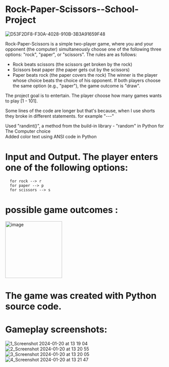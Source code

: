 # Rock-Paper-Scissors--School-Project

![D53F2DF8-F30A-4028-910B-3B3A91659F48](https://github.com/Zeus097/Rock-Paper-Scissors--School-Project/assets/142613528/90f365b6-4aec-4117-9526-dc1d7ff73b5a)

 Rock-Paper-Scissors is a simple two-player game, where you and your opponent (the computer) simultaneously choose one of the following three options: "rock", "paper", or "scissors". The rules are as follows:
  * Rock beats scissors (the scissors get broken by the rock)
  * Scissors beat paper (the paper gets cut by the scissors)
  * Paper beats rock (the paper covers the rock)
  The winner is the player whose choice beats the choice of his opponent. If both players choose the same option (e.g., "paper"), the game outcome is "draw".

 The project goal is to entertain.
    The player choose how many games wants to play [1 - 101].

 Some lines of the code are longer but that's because, when I use shorts they broke in different statements.
     for example "---"

 Used "randint()", a method from the build-in library - "random" in Python for The Computer choice  
      Added color text using ANSI code in Python

# Input and Output. The player enters one of the following options:
      for rock --> r
      for paper --> p
      for scissors --> s


       
# possible game outcomes :


<img width="180" alt="image" src="https://github.com/Zeus097/Rock-Paper-Scissors--School-Project/assets/142613528/23aecf42-242b-4c49-b8c7-652b86aa94be">



# The game was created with Python source code.

# Gameplay screenshots:



![1_Screenshot 2024-01-20 at 13 19 04](https://github.com/Zeus097/Rock-Paper-Scissors--School-Project/assets/142613528/1f286f1e-de99-40e3-ab76-f465973655cb)
![2_Screenshot 2024-01-20 at 13 20 55](https://github.com/Zeus097/Rock-Paper-Scissors--School-Project/assets/142613528/46ee3d9a-e70f-4264-b1d4-74eb1171e407)
![3_Screenshot 2024-01-20 at 13 20 05](https://github.com/Zeus097/Rock-Paper-Scissors--School-Project/assets/142613528/3fa521c3-4c74-4413-b8ee-773295253daf)
![4_Screenshot 2024-01-20 at 13 21 47](https://github.com/Zeus097/Rock-Paper-Scissors--School-Project/assets/142613528/739cf56e-a34f-48d7-ae59-3485c918290b)


